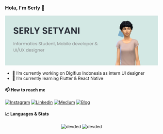 ### Hola, I'm Serly 👋

<img src="https://github.com/serlysetyani/serlysetyani/blob/master/Frame%201.svg">

- 🔭 I’m currently working on Digiflux Indonesia as intern UI designer
- 🌱 I’m currently learning Flutter & React Native

#### 📫 How to reach me
[![Instagram](https://img.shields.io/badge/instagram-%23E4405F.svg?&style=for-the-badge&logo=instagram&logoColor=white)][instagram]
[![Linkedin](https://img.shields.io/badge/linkedin-%230077B5.svg?&style=for-the-badge&logo=linkedin&logoColor=white)][linkedin]
[![Medium](https://img.shields.io/badge/Medium-%23000000.svg?&style=for-the-badge&logo=Medium&logoColor=white)][medium]
[![Blog](https://img.shields.io/website?label=serlysetyani.github.io&style=for-the-badge&url=https%3A%2F%2Fserlysetyani.github.io)](https://serlysetyani.github.io)

#### 📈 Languages & Stats
<p align="center">
  <img src="https://github-readme-stats.vercel.app/api?username=serlysetyani&count_private=true&show_icons=true&theme=buefy" alt="devded" width="420"/> 
  <img src="https://github-readme-stats.vercel.app/api/top-langs/?username=serlysetyani&hide=&langs_count=8&layout=compact&theme=buefy" alt="devded" height="165" />
</p>


[instagram]: https://instagram.com/serlysetyani
[linkedin]: https://linkedin.com/in/serlysetyani
[medium]: https://medium.com/@serlysetyani
[blog]: https://serlysetyani.github.io
